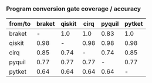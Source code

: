 ###  Program conversion gate coverage / accuracy

| from/to | braket | qiskit | cirq | pyquil | pytket |
| ------- | ------ | ------ | ---- | ------ | ------ |
| braket  | -      | 1.0    | 1.0  | 0.83   | 1.0    |
| qiskit  | 0.98   | -      | 0.98 | 0.98   | 0.98   |
| cirq    | 0.85   | 0.74   | -    | 0.74   | 0.85   |
| pyquil  | 0.77   | 0.77   | 0.77 | -      | 0.77   |
| pytket  | 0.64   | 0.64   | 0.64 | 0.64   | -      |
 
